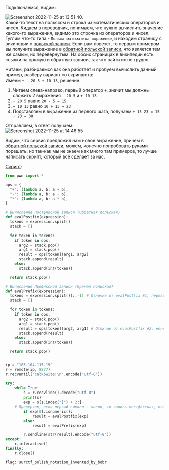 Подключаемся, видим:

![Screenshot 2022-11-25 at 13 51 40](https://user-images.githubusercontent.com/24609869/203967726-f1280927-05fb-4dd8-b7bb-1e63a2281b9e.png).   
Какой-то текст на польском и строка из математических операторов и чисел. Кидаем в переводчик, понимаем, что нужно вычислить значение какого-то выражения, видимо это строчка из операторов и чисел. Гуглим что-то типа - `Польша математика выражение`, и находим страницу с википедии о [польской записи](https://ru.wikipedia.org/wiki/Польская_запись). Если вам повезет, то первым примером вы получите выражение в [обратной польской записи](https://ru.wikipedia.org/wiki/Обратная_польская_запись), что является тем же самым, но перевернутым. На обоих страницах в википедии есть ссылки на прямую и обратную записи, так что найти их не трудно.  

Читаем, разбираемся как она работает и пробуем вычислить данный пример, разберу вариант со скриншота:   
Имеем `+ - 20 5 + 10 13`, решение:
  1. Читаем слева-направо, первый оператор `+`, значит мы должны сложить 2 выражения `- 20 5` и `+ 10 13`
  2.  `- 20 5` равно `20 - 5 = 15`
  3.  `+ 10 13` равно `10 + 13 = 23`
  4.  Подставляем в выражение из первого шага, получаем `+ 15 23 = 15 + 23 = 38`

Отправляем, в ответ получаем:  
![Screenshot 2022-11-25 at 14 46 55](https://user-images.githubusercontent.com/24609869/203979300-a24f77d7-16ec-471a-9da6-96cf5f43607f.png)

Видим, что сервис предложил нам новое выражение, причем в [обратной польской записи](https://ru.wikipedia.org/wiki/Обратная_польская_запись), можем, конечно попробовать руками порешать, но так-как мы не знаем как много там примеров, то лучше написать скрипт, который всё сделает за нас.

[Скрипт](./solve.py):
```python
from pwn import *

ops = {
  "+": (lambda a, b: a + b),
  "-": (lambda a, b: a - b),
  "*": (lambda a, b: a * b),
}

# Вычисление Постфиксной записи (Обратная польская)
def evalPostfix(expression):
  tokens = expression.split()
  stack = []

  for token in tokens:
    if token in ops:
      arg2 = stack.pop()
      arg1 = stack.pop()
      result = ops[token](arg1, arg2)
      stack.append(result)
    else:
      stack.append(int(token))

  return stack.pop()

# Вычисление Префиксной записи (Прямая польская)
def evalPrefix(expression):
  tokens = expression.split()[::-1] # Отличие от evalPostfix #1, переворачиваем выражение
  stack = []

  for token in tokens:
    if token in ops:
      arg2 = stack.pop()
      arg1 = stack.pop()
      result = ops[token](arg2, arg1) # Отличие от evalPostfix #2, меняем операнды местами
      stack.append(result)
    else:
      stack.append(int(token))

  return stack.pop()


ip = "185.104.115.19"
r = remote(ip, 8877)
r.recvuntil("całkowite!\n".encode("utf-8"))

try:
	while True:
		s = r.recvline().decode("utf-8")
		print(s)
		exp = s[s.index("]") + 2:]
    # Проверяем, если первый символ - число, то запись постфиксная, иначе префиксная
		if exp[0].isnumeric():
			result = evalPostfix(exp)
		else:
			result = evalPrefix(exp)

		r.sendline(str(result).encode("utf-8"))
except:
	r.interactive()
finally:
	r.close()
```
`flag: surctf_polish_notation_invented_by_bobr`
